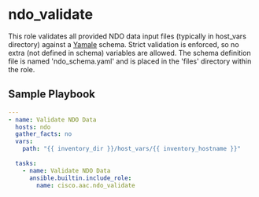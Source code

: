 # ndo_validate

This role validates all provided NDO data input files (typically in host_vars directory) against a [Yamale](https://github.com/23andMe/Yamale) schema. Strict validation is enforced, so no extra (not defined in schema) variables are allowed. The schema definition file is named 'ndo_schema.yaml' and is placed in the 'files' directory within the role.

## Sample Playbook

```yaml
---
- name: Validate NDO Data
  hosts: ndo
  gather_facts: no
  vars:
    path: "{{ inventory_dir }}/host_vars/{{ inventory_hostname }}"
 
  tasks:
    - name: Validate NDO Data
      ansible.builtin.include_role:
        name: cisco.aac.ndo_validate
```
